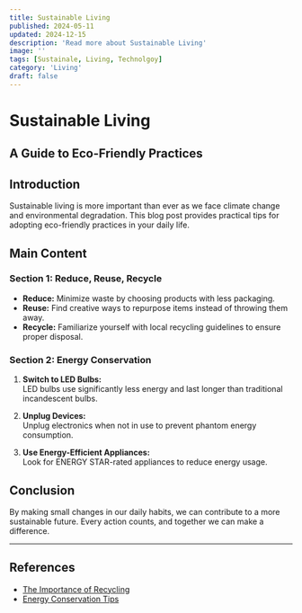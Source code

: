 ```yaml
---
title: Sustainable Living
published: 2024-05-11
updated: 2024-12-15
description: 'Read more about Sustainable Living'
image: ''
tags: [Sustainale, Living, Technolgoy]
category: 'Living'
draft: false 
---
```



# Sustainable Living

## A Guide to Eco-Friendly Practices


## Introduction

Sustainable living is more important than ever as we face climate change and environmental degradation. This blog post provides practical tips for adopting eco-friendly practices in your daily life.

## Main Content

### Section 1: Reduce, Reuse, Recycle

- **Reduce:** Minimize waste by choosing products with less packaging.
- **Reuse:** Find creative ways to repurpose items instead of throwing them away.
- **Recycle:** Familiarize yourself with local recycling guidelines to ensure proper disposal.

### Section 2: Energy Conservation

1. **Switch to LED Bulbs:**  
   LED bulbs use significantly less energy and last longer than traditional incandescent bulbs.

2. **Unplug Devices:**  
   Unplug electronics when not in use to prevent phantom energy consumption.

3. **Use Energy-Efficient Appliances:**  
   Look for ENERGY STAR-rated appliances to reduce energy usage.

## Conclusion

By making small changes in our daily habits, we can contribute to a more sustainable future. Every action counts, and together we can make a difference.

---

## References

- [The Importance of Recycling](http://example.com)
- [Energy Conservation Tips](http://example.com)